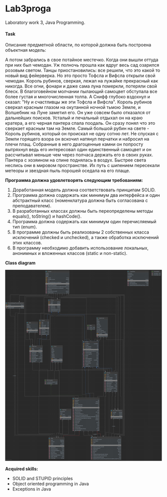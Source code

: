 # Lab3proga
Laboratory work 3, Java Programming.

#### Task

Описание предметной области, по которой должна быть построена объектная модель:

А потом забрались в свое потайное местечко. 
Когда они вышли оттуда при них был чемодан. 
Уж полночь прошла как вдруг весь сад озарился розовым светом.
Танцы приостановились: все решили, что это какой то новый вид фейерверка. 
Но это просто Тофсла и Вифсла открыли свой чемодан. 
Король рубинов, сверкая, лежал на лужайке прекрасный как никогда.
Все огни, фонари и даже сама луна померкли, потеряли свой блеск. 
В благоговейном молчании пылающий самоцвет обступала все более густая и многочисленная толпа.
А Снифф глубоко вздохнул и сказал: "Ну и счастливцы же эти Тофсла и Вифсла".
Король рубинов сверкал красным глазом на окутанной ночной тьмою Земле, и Волшебник на Луне заметил его.
Он уже совсем было отказался от дальнейших поисков. 
Усталый и печальный отдыхал он на краю кратера, а его черная пантера спала поодаль.
Он сразу понял что это сверкает красным там на Земле. 
Самый большой рубин на свете - Король рубинов, который он проискал не одну сотню лет.
Не спуская с Земли горящего взора он вскочил натянул перчатки и набросил на плечи плащ. 
Собранные в него драгоценные камни он попросту вытряхнул ведь его интересовал один единственный самоцвет и он рассчитывал меньше чем через полчаса держать его в своих руках.
Пантера с хозяином на спине поднялась в воздух.
Быстрее света неслись они в мировом пространстве. 
Их путь с шипением пересекали метеоры и звездная пыль порошей оседала на его плаще.

**Программа должна удовлетворять следующим требованиям:** 
1. Доработанная модель должна соответствовать принципам SOLID.
2. Программа должна содержать как минимум два интерфейса и один абстрактный класс (номенклатура должна быть согласована с преподавателем).
3. В разработанных классах должны быть переопределены методы equals(), toString() и hashCode().
4. Программа должна содержать как минимум один перечисляемый тип (enum).
5. В программе должны быть реализованы 2 собственных класса исключений (checked и unchecked), а также обработка исключений этих классов.
6. В программу необходимо добавить использование локальных, анонимных и вложенных классов (static и non-static).

**Class diagram**

![](lab3_diagram.png)

**Acquired skills:**
- SOLID and STUPID principles
- Object oriented programming in Java
- Exceptions in Java
